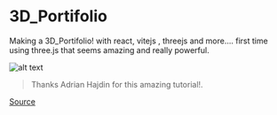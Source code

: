 # 3D_Portifolio

Making a 3D_Portifolio! with react, vitejs , threejs and more.... first time using three.js that seems amazing and really powerful.



![alt text](https://prnt.sc/iCOAiW2swk6r)


> Thanks Adrian Hajdin for this amazing tutorial!.


<a href="https://www.youtube.com/watch?v=0fYi8SGA20k&list=PL6QREj8te1P6wX9m5KnicnDVEucbOPsqR">Source</a>
